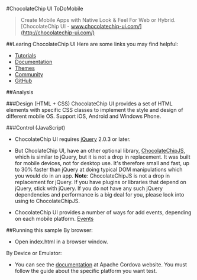 #ChocolateChip UI ToDoMobile
>Create Mobile Apps with Native Look & Feel For Web or Hybrid.  
[ChocolateChip UI - www.chocolatechip-ui.com/](http://chocolatechip-ui.com/)

##Learing ChocolateChip UI
Here are some links you may find helpful:

  * [Tutorials](http://chocolatechip-ui.com/tutorials.html#/layouts)
  * [Documentation](http://chocolatechip-ui.com/documentation.html#/building)
  * [Themes](http://chocolatechip-ui.com/themes.html)
  * [Community](http://chocolatechip-ui.com/community.html#/news)
  * [GitHub](https://github.com/chocolatechipui)

##Analysis

###Design (HTML + CSS)
ChocolateChip UI provides a set of HTML elements with specific CSS classes to implement the style and design of different mobile OS.
Support iOS, Android and Windows Phone.

###Control (JavaScript)

  * ChocolateChip UI requires [jQuery](https://jquery.com/) 2.0.3 or later.

  * But ChcolateChip UI, have an other optional library, [ChocolateChipJS](http://chocolatechip-ui.com/documentation.html#/chocolatechipjs), which is    similar to jQuery, but it is not a drop in replacement.
It was built for mobile devices, not for desktop use. It's therefore small and fast, up to 30% faster than jQuery at doing typical DOM manipulations which you would do in an app.
**Note**: ChocolateChipJS is not a drop in replacement for jQuery. If you have plugins or libraries that depend on jQuery, stick with jQuery. If you do not have any such jQuery dependencies and performance is a big deal for you, please look into using to ChocolateChipJS.

  * ChocolateChip UI provides a number of ways for add events, depending on each mobile platform.
    [Events](http://chocolatechip-ui.com/documentation.html#/chuijs)
  
##Running this sample
By browser: 

  * Open index.html in a browser window.
  
By Device or Emulator:

  * You can see the [documentation](http://cordova.apache.org/docs/en/4.0.0/guide_platforms_index.md.html#Platform%20Guides) at Apache Cordova website. You must follow the guide about the specific platform you want test.